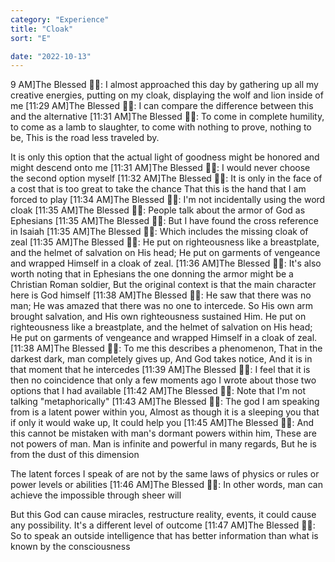 ```yaml
---
category: "Experience" 
title: "Cloak"
sort: "E" 

date: "2022-10-13"
---
```

9 AM]The Blessed 🧞✨: I almost approached this day by gathering up all my creative energies, putting on my cloak, displaying the wolf and lion inside of me
[11:29 AM]The Blessed 🧞✨: I can compare the difference between this and the alternative
[11:31 AM]The Blessed 🧞✨: To come in complete humility, to come as a lamb to slaughter, to come with nothing to prove, nothing to be,
This is the road less traveled by. 

It is only this option that the actual light of goodness might be honored and might descend onto me
[11:31 AM]The Blessed 🧞✨: I would never choose the second option myself
[11:32 AM]The Blessed 🧞✨: It is only in the face of a cost that is too great to take the chance
That this is the hand that I am forced to play
[11:34 AM]The Blessed 🧞✨: I'm not incidentally using the word cloak
[11:35 AM]The Blessed 🧞✨: People talk about the armor of God as Ephesians
[11:35 AM]The Blessed 🧞✨: But I have found the cross reference in Isaiah
[11:35 AM]The Blessed 🧞✨: Which includes the missing cloak of zeal
[11:35 AM]The Blessed 🧞✨: He put on righteousness like a breastplate, and the helmet of salvation on His head; 
He put on garments of vengeance and wrapped Himself in a cloak of zeal.
[11:36 AM]The Blessed 🧞✨: It's also worth noting that in Ephesians the one donning the armor might be a Christian Roman soldier, 
But the original context is that the main character here is God himself
[11:38 AM]The Blessed 🧞✨: He saw that there was no man; He was amazed that there was no one to intercede. So His own arm brought salvation, and His own righteousness sustained Him. 
He put on righteousness like a breastplate, and the helmet of salvation on His head; He put on garments of vengeance and wrapped Himself in a cloak of zeal.
[11:38 AM]The Blessed 🧞✨: To me this describes a phenomenon, 
That in the darkest dark, 
man completely gives up, 
And God takes notice, 
And it is in that moment that he intercedes
[11:39 AM]The Blessed 🧞✨: I feel that it is then no coincidence that only a few moments ago I wrote about those two options that I had available
[11:42 AM]The Blessed 🧞✨: Note that I'm not talking "metaphorically"
[11:43 AM]The Blessed 🧞✨: The god I am speaking from is a latent power within you, 
Almost as though it is a sleeping you that if only it would wake up, 
It could help you
[11:45 AM]The Blessed 🧞✨: And this cannot be mistaken with man's dormant powers within him, 
These are not powers of man. 
Man is infinite and powerful in many regards, 
But he is from the dust of this dimension 

The latent forces I speak of are not by the same laws of physics or rules or power levels or abilities
[11:46 AM]The Blessed 🧞✨: In other words, man can achieve the impossible through sheer will

But this God can cause miracles, restructure reality, events, it could cause any possibility. It's a different level of outcome
[11:47 AM]The Blessed 🧞✨: So to speak an outside intelligence that has better information than what is known by the consciousness 

